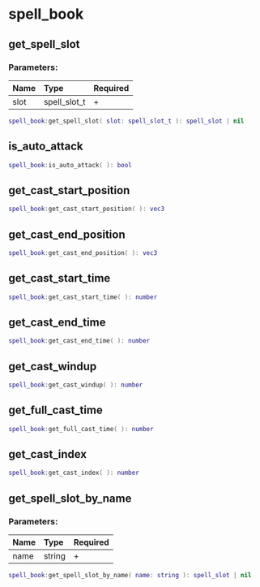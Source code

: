 # spell\_book

## get\_spell\_slot

### Parameters:

| Name | Type | Required |
| :--- | :--- | :--- |
| slot | spell\_slot\_t | + |

```lua
spell_book:get_spell_slot( slot: spell_slot_t ): spell_slot | nil
```

## is\_auto\_attack

```lua
spell_book:is_auto_attack( ): bool
```

## get\_cast\_start\_position

```lua
spell_book:get_cast_start_position( ): vec3
```

## get\_cast\_end\_position

```lua
spell_book:get_cast_end_position( ): vec3
```

## get\_cast\_start\_time

```lua
spell_book:get_cast_start_time( ): number
```

## get\_cast\_end\_time

```lua
spell_book:get_cast_end_time( ): number
```

## get\_cast\_windup

```lua
spell_book:get_cast_windup( ): number
```

## get\_full\_cast\_time

```lua
spell_book:get_full_cast_time( ): number
```

## get\_cast\_index

```lua
spell_book:get_cast_index( ): number
```

## get\_spell\_slot\_by\_name

### Parameters:

| Name | Type | Required |
| :--- | :--- | :--- |
| name | string | + |

```lua
spell_book:get_spell_slot_by_name( name: string ): spell_slot | nil
```

